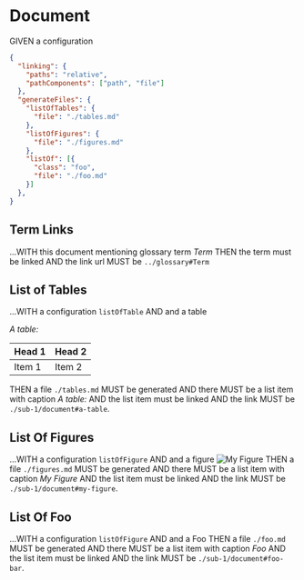 # Document

GIVEN a configuration

~~~json
{
  "linking": {
    "paths": "relative",
    "pathComponents": ["path", "file"]
  },
  "generateFiles": {
    "listOfTables": {
      "file": "./tables.md"
    },
    "listOfFigures": {
      "file": "./figures.md"
    },
    "listOf": [{
      "class": "foo",
      "file": "./foo.md"
    }]
  },
}
~~~

## Term Links

...WITH this document mentioning glossary term *Term*
THEN the term must be linked
AND the link url MUST be `../glossary#Term`

## List of Tables

...WITH a configuration `listOfTable`
AND and a table

*A table:*

| Head 1 | Head 2 |
| ------ | ------ |
| Item 1 | Item 2 |

THEN a file `./tables.md` MUST be generated
AND there MUST be a list item with caption *A table:*
AND the list item must be linked
AND the link MUST be `./sub-1/document#a-table`.

## List Of Figures

...WITH a configuration `listOfFigure`
AND and a figure ![My Figure](./not-found.png)
THEN a file `./figures.md` MUST be generated
AND there MUST be a list item with caption *My Figure*
AND the list item must be linked
AND the link MUST be `./sub-1/document#my-figure`.

## List Of Foo

...WITH a configuration `listOfFigure`
AND and a <span id="foo-bar">Foo</span>
THEN a file `./foo.md` MUST be generated
AND there MUST be a list item with caption *Foo*
AND the list item must be linked
AND the link MUST be `./sub-1/document#foo-bar`.
